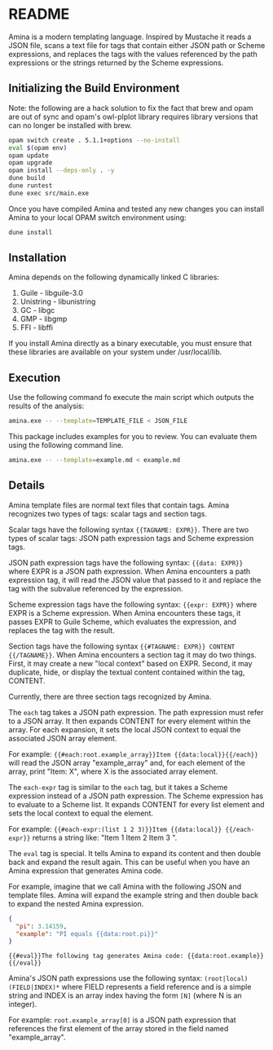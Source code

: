 README
======

Amina is a modern templating language. Inspired by Mustache it reads a
JSON file, scans a text file for tags that contain either JSON path or
Scheme expressions, and replaces the tags with the values referenced
by the path expressions or the strings returned by the Scheme
expressions.

Initializing the Build Environment
----------------------------------

Note: the following are a hack solution to fix the fact that brew and opam are
out of sync and opam's owl-plplot library requires library versions that can no
longer be installed with brew.

```bash
opam switch create . 5.1.1+options --no-install
eval $(opam env)
opam update
opam upgrade
opam install --deps-only . -y
dune build
dune runtest
dune exec src/main.exe
```

Once you have compiled Amina and tested any new changes you can install Amina to your local OPAM switch environment using:

```bash
dune install
```

Installation
------------

Amina depends on the following dynamically linked C libraries:

1. Guile - libguile-3.0
2. Unistring - libunistring
3. GC - libgc
4. GMP - libgmp
5. FFI - libffi

If you install Amina directly as a binary executable, you must ensure that these libraries are available on your system under /usr/local/lib.

Execution
---------

Use the following command fo execute the main script which outputs the results of the analysis:

```bash
amina.exe -- --template=TEMPLATE_FILE < JSON_FILE
```

This package includes examples for you to review. You can evaluate them using the following command line.

```bash
amina.exe -- --template=example.md < example.md
```

Details
-------

Amina template files are normal text files that contain tags. Amina recognizes
two types of tags: scalar tags and section tags.

Scalar tags have the following syntax `{{TAGNAME: EXPR}}`. There are two types of
scalar tags: JSON path expression tags and Scheme expression tags.

JSON path expression tags have the following syntax: `{{data: EXPR}}` where
EXPR is a JSON path expression. When Amina encounters a path expression
tag, it will read the JSON value that passed to it and replace the tag with the
subvalue referenced by the expression.

Scheme expression tags have the following syntax: `{{expr: EXPR}}` where
EXPR is a Scheme expression. When Amina encounters these tags, it passes
EXPR to Guile Scheme, which evaluates the expression, and replaces the tag
with the result.

Section tags have the following syntax `{{#TAGNAME: EXPR}} CONTENT {{/TAGNAME}}`.
When Amina encounters a section tag it may do two things. First, it may create a
new "local context" based on EXPR. Second, it may duplicate, hide, or display
the textual content contained within the tag, CONTENT.

Currently, there are three section tags recognized by Amina.

The `each` tag takes a JSON path expression. The path expression must refer to a
JSON array. It then expands CONTENT for every element within the array. For each
expansion, it sets the local JSON context to equal the associated JSON array
element.

For example: `{{#each:root.example_array}}Item {{data:local}}{{/each}}` will read the
JSON array "example_array" and, for each element of the array, print "Item: X",
where X is the associated array element.

The `each-expr` tag is similar to the `each` tag, but it takes a Scheme
expression instead of a JSON path expression. The Scheme expression has to
evaluate to a Scheme list. It expands CONTENT for every list element and sets
the local context to equal the element.

For example: `{{#each-expr:(list 1 2 3)}}Item {{data:local}} {{/each-expr}}` returns a
string like: "Item 1 Item 2 Item 3 ".

The `eval` tag is special. It tells Amina to expand its content and then
double back and expand the result again. This can be useful when you have
an Amina expression that generates Amina code.

For example, imagine that we call Amina with the following JSON and template
files. Amina will expand the example string and then double back to expand
the nested Amina expression.

```json
{
  "pi": 3.14159,
  "example": "PI equals {{data:root.pi}}"
}
```

```
{{#eval}}The following tag generates Amina code: {{data:root.example}}{{/eval}}
```

Amina's JSON path expressions use the following syntax:
`(root|local)(FIELD|INDEX)*` where FIELD represents a field reference and is a
simple string and INDEX is an array index having the form `[N]` (where N is an
integer).

For example: `root.example_array[0]` is a JSON path expression that references
the first element of the array stored in the field named "example_array".
